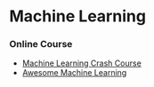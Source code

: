 # Machine Learning

### Online Course

- [Machine Learning Crash Course](https://developers.google.com/machine-learning/crash-course/)
- [Awesome Machine Learning](https://github.com/josephmisiti/awesome-machine-learning)
